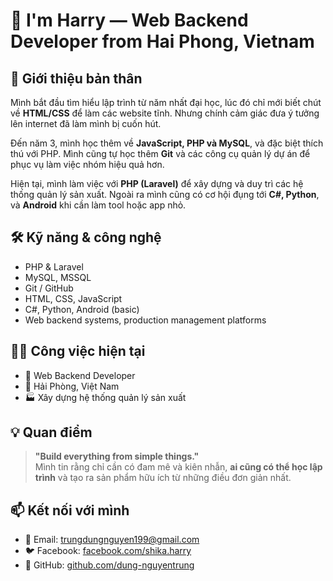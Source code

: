 # 👋 I'm Harry — Web Backend Developer from Hai Phong, Vietnam

## 💼 Giới thiệu bản thân

Mình bắt đầu tìm hiểu lập trình từ năm nhất đại học, lúc đó chỉ mới biết chút về **HTML/CSS** để làm các website tĩnh. Nhưng chính cảm giác đưa ý tưởng lên internet đã làm mình bị cuốn hút.

Đến năm 3, mình học thêm về **JavaScript, PHP và MySQL**, và đặc biệt thích thú với PHP. Mình cũng tự học thêm **Git** và các công cụ quản lý dự án để phục vụ làm việc nhóm hiệu quả hơn.

Hiện tại, mình làm việc với **PHP (Laravel)** để xây dựng và duy trì các hệ thống quản lý sản xuất. Ngoài ra mình cũng có cơ hội đụng tới **C#, Python**, và **Android** khi cần làm tool hoặc app nhỏ.

## 🛠 Kỹ năng & công nghệ

- PHP & Laravel
- MySQL, MSSQL
- Git / GitHub
- HTML, CSS, JavaScript
- C#, Python, Android (basic)
- Web backend systems, production management platforms

## 👨‍💻 Công việc hiện tại

- 💼 Web Backend Developer
- 📍 Hải Phòng, Việt Nam
- 🏭 Xây dựng hệ thống quản lý sản xuất

## 💡 Quan điểm

> **"Build everything from simple things."**  
Mình tin rằng chỉ cần có đam mê và kiên nhẫn, **ai cũng có thể học lập trình** và tạo ra sản phẩm hữu ích từ những điều đơn giản nhất.

## 📫 Kết nối với mình

- 📧 Email: [trungdungnguyen199@gmail.com](mailto:trungdungnguyen199@gmail.com)
- 🐦 Facebook: [facebook.com/shika.harry](https://www.facebook.com/shika.harry/)
- 🐙 GitHub: [github.com/dung-nguyentrung](https://github.com/dung-nguyentrung)
